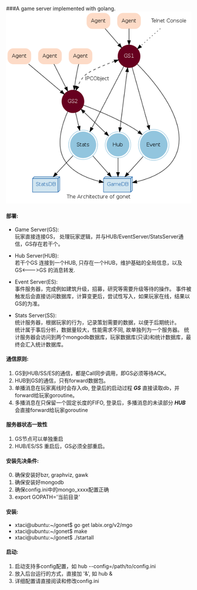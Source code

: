 ###A game server implemented with golang.
![Architecture](/doc/arch.png)

#### 部署:     
* Game Server(GS):  
玩家直接连接GS， 处理玩家逻辑，并与HUB/EventServer/StatsServer通信，GS存在若干个。     
  
* Hub Server(HUB):  
若干个GS 连接到一个HUB, 只存在一个HUB，维护基础的全局信息，以及 GS<--->GS 的消息转发.  
    
* Event Server(ES):  
事件服务器，完成例如建筑升级，招募，研究等需要升级等待的操作。
事件被触发后会直接访问数据库，计算变更后，尝试性写入，如果玩家在线，结果以GS的为准。

* Stats Server(SS):     
统计服务器，根据玩家的行为，记录策划需要的数据，以便于后期统计。     
统计属于事后分析，数据量较大，性能需求不同, 故单独列为一个服务器。
统计服务器会访问到两个mongodb数据库，玩家数据库(只读)和统计数据库，最终会汇入统计数据库。

#### 通信原则:     
1.  GS到HUB/SS/ES的通信，都是Call同步调用，即GS必须等待ACK。         
2.  HUB到GS的通信，只有forward数据包。       
3.  单播消息在玩家离线时会存入db, 登录后的启动过程 ___GS___ 直接读取db，并forward给玩家goroutine。
4.  多播消息在只保留一个固定长度的FIFO, 登录后，多播消息的未读部分 ___HUB___ 会直接forward给玩家goroutine

#### 服务器状态一致性
1.  GS节点可以单独重启    
2.  HUB/ES/SS 重启后，GS必须全部重启。    

#### 安装先决条件:
0. 确保安装好bzr, graphviz, gawk
1. 确保安装好mongodb
2. 确保config.ini中的mongo_xxxx配置正确
3. export GOPATH='当前目录'

#### 安装:
* xtaci@ubuntu:~/gonet$ go get labix.org/v2/mgo      
* xtaci@ubuntu:~/gonet$ make    
* xtaci@ubuntu:~/gonet$ ./startall  

#### 启动:
1. 启动支持多config配置，如 hub --config=/path/to/config.ini
2. 放入后台运行的方式，直接加 '&', 如  hub &
3. 详细配置请直接阅读和修改config.ini
